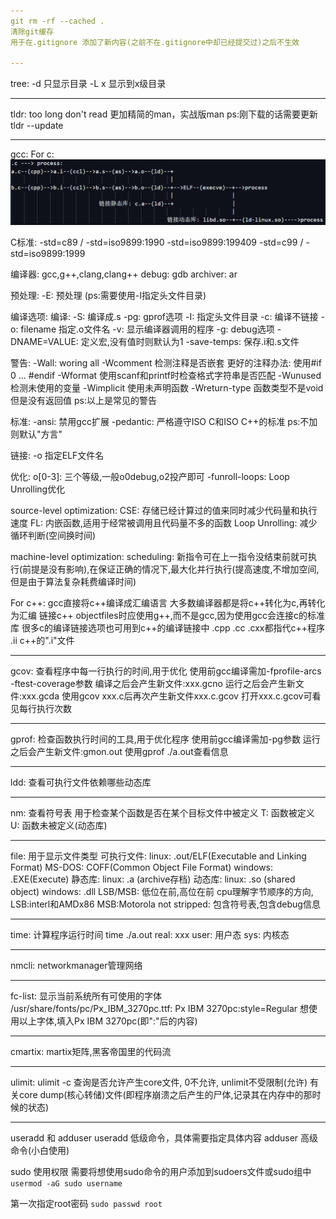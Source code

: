 ```yaml
---
git rm -rf --cached .
清除git缓存
用于在.gitignore 添加了新内容(之前不在.gitignore中却已经提交过)之后不生效

---
```

tree:
-d 只显示目录
-L x 显示到x级目录

---
tldr:
too long don't read
更加精简的man，实战版man
ps:刚下载的话需要更新tldr --update

---
gcc:
For c:
![Alt text](image.png)

C标准:
-std=c89 / -std=iso9899:1990
-std=iso9899:199409
-std=c99 / -std=iso9899:1999

编译器: gcc,g++,clang,clang++
debug: gdb
archiver: ar

预处理:
-E: 预处理 (ps:需要使用-I指定头文件目录)

编译选项:
编译:
-S: 编译成.s
-pg: gprof选项
-I: 指定头文件目录
-c: 编译不链接
-o: filename 指定.o文件名
-v: 显示编译器调用的程序
-g: debug选项
-DNAME=VALUE: 定义宏,没有值时则默认为1 
-save-temps: 保存.i和.s文件

警告:
-Wall: woring all
-Wcomment 检测注释是否嵌套 更好的注释办法: 使用#if 0 ... #endif
-Wformat 使用scanf和printf时检查格式字符串是否匹配
-Wunused 检测未使用的变量
-Wimplicit 使用未声明函数
-Wreturn-type 函数类型不是void但是没有返回值
ps:以上是常见的警告

标准:
-ansi: 禁用gcc扩展
-pedantic: 严格遵守ISO C和ISO C++的标准
ps:不加则默认"方言"

链接:
-o 指定ELF文件名

优化:
o[0-3]: 三个等级,一般o0debug,o2投产即可
-funroll-loops: Loop Unrolling优化

source-level optimization:
CSE: 存储已经计算过的值来同时减少代码量和执行速度
FL: 内嵌函数,适用于经常被调用且代码量不多的函数
Loop Unrolling: 减少循环判断(空间换时间)

machine-level optimization:
scheduling: 新指令可在上一指令没结束前就可执行(前提是没有影响),在保证正确的情况下,最大化并行执行(提高速度,不增加空间,但是由于算法复杂耗费编译时间)

For c++:
gcc直接将c++编译成汇编语言
大多数编译器都是将c++转化为c,再转化为汇编
链接c++ objectfiles时应使用g++,而不是gcc,因为使用gcc会连接c的标准库
很多c的编译链接选项也可用到c++的编译链接中
.cpp .cc .cxx都指代c++程序
.ii c++的".i"文件

---
gcov:
查看程序中每一行执行的时间,用于优化
使用前gcc编译需加-fprofile-arcs -ftest-coverage参数
编译之后会产生新文件:xxx.gcno
运行之后会产生新文件:xxx.gcda
使用gcov xxx.c后再次产生新文件xxx.c.gcov
打开xxx.c.gcov可看见每行执行次数

---
gprof:
检查函数执行时间的工具,用于优化程序
使用前gcc编译需加-pg参数
运行之后会产生新文件:gmon.out
使用gprof ./a.out查看信息

---
ldd:
查看可执行文件依赖哪些动态库

---
nm:
查看符号表
用于检查某个函数是否在某个目标文件中被定义
T: 函数被定义
U: 函数未被定义(动态库)

---
file:
用于显示文件类型
可执行文件:
linux: .out/ELF(Executable and Linking Format)
MS-DOS: COFF(Common Object File Format)
windows: .EXE(Execute)
静态库:
linux: .a (archive存档)
动态库:
linux: .so (shared object)
windows: .dll
LSB/MSB: 低位在前,高位在前 cpu理解字节顺序的方向, LSB:interl和AMDx86 MSB:Motorola
not stripped: 包含符号表,包含debug信息

---
time:
计算程序运行时间
time ./a.out
real: xxx
user: 用户态
sys: 内核态

---
nmcli:
networkmanager管理网络

---
fc-list:
显示当前系统所有可使用的字体
/usr/share/fonts/pc/Px_IBM_3270pc.ttf: Px IBM 3270pc:style=Regular
想使用以上字体,填入Px IBM 3270pc(即":"后的内容)

---
cmartix:
martix矩阵,黑客帝国里的代码流

---
ulimit: 
ulimit -c 查询是否允许产生core文件, 0不允许, unlimit不受限制(允许)
有关core dump(核心转储)文件(即程序崩溃之后产生的尸体,记录其在内存中的那时候的状态)

---
useradd 和 adduser
useradd 低级命令，具体需要指定具体内容
adduser 高级命令(小白使用)

sudo 使用权限
需要将想使用sudo命令的用户添加到sudoers文件或sudo组中
`usermod -aG sudo username`

第一次指定root密码
`sudo passwd root`
